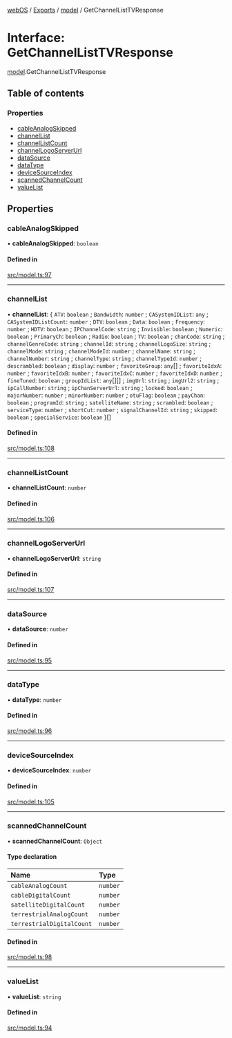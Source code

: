 [webOS](../README.md) / [Exports](../modules.md) / [model](../modules/model.md) / GetChannelListTVResponse

# Interface: GetChannelListTVResponse

[model](../modules/model.md).GetChannelListTVResponse

## Table of contents

### Properties

- [cableAnalogSkipped](model.GetChannelListTVResponse.md#cableanalogskipped)
- [channelList](model.GetChannelListTVResponse.md#channellist)
- [channelListCount](model.GetChannelListTVResponse.md#channellistcount)
- [channelLogoServerUrl](model.GetChannelListTVResponse.md#channellogoserverurl)
- [dataSource](model.GetChannelListTVResponse.md#datasource)
- [dataType](model.GetChannelListTVResponse.md#datatype)
- [deviceSourceIndex](model.GetChannelListTVResponse.md#devicesourceindex)
- [scannedChannelCount](model.GetChannelListTVResponse.md#scannedchannelcount)
- [valueList](model.GetChannelListTVResponse.md#valuelist)

## Properties

### cableAnalogSkipped

• **cableAnalogSkipped**: `boolean`

#### Defined in

[src/model.ts:97](https://github.com/Dabolus/webos-tv/blob/34d8c22/src/model.ts#L97)

___

### channelList

• **channelList**: { `ATV`: `boolean` ; `Bandwidth`: `number` ; `CASystemIDList`: `any` ; `CASystemIDListCount`: `number` ; `DTV`: `boolean` ; `Data`: `boolean` ; `Frequency`: `number` ; `HDTV`: `boolean` ; `IPChannelCode`: `string` ; `Invisible`: `boolean` ; `Numeric`: `boolean` ; `PrimaryCh`: `boolean` ; `Radio`: `boolean` ; `TV`: `boolean` ; `chanCode`: `string` ; `channelGenreCode`: `string` ; `channelId`: `string` ; `channelLogoSize`: `string` ; `channelMode`: `string` ; `channelModeId`: `number` ; `channelName`: `string` ; `channelNumber`: `string` ; `channelType`: `string` ; `channelTypeId`: `number` ; `descrambled`: `boolean` ; `display`: `number` ; `favoriteGroup`: `any`[] ; `favoriteIdxA`: `number` ; `favoriteIdxB`: `number` ; `favoriteIdxC`: `number` ; `favoriteIdxD`: `number` ; `fineTuned`: `boolean` ; `groupIdList`: `any`[][] ; `imgUrl`: `string` ; `imgUrl2`: `string` ; `ipCallNumber`: `string` ; `ipChanServerUrl`: `string` ; `locked`: `boolean` ; `majorNumber`: `number` ; `minorNumber`: `number` ; `otuFlag`: `boolean` ; `payChan`: `boolean` ; `programId`: `string` ; `satelliteName`: `string` ; `scrambled`: `boolean` ; `serviceType`: `number` ; `shortCut`: `number` ; `signalChannelId`: `string` ; `skipped`: `boolean` ; `specialService`: `boolean`  }[]

#### Defined in

[src/model.ts:108](https://github.com/Dabolus/webos-tv/blob/34d8c22/src/model.ts#L108)

___

### channelListCount

• **channelListCount**: `number`

#### Defined in

[src/model.ts:106](https://github.com/Dabolus/webos-tv/blob/34d8c22/src/model.ts#L106)

___

### channelLogoServerUrl

• **channelLogoServerUrl**: `string`

#### Defined in

[src/model.ts:107](https://github.com/Dabolus/webos-tv/blob/34d8c22/src/model.ts#L107)

___

### dataSource

• **dataSource**: `number`

#### Defined in

[src/model.ts:95](https://github.com/Dabolus/webos-tv/blob/34d8c22/src/model.ts#L95)

___

### dataType

• **dataType**: `number`

#### Defined in

[src/model.ts:96](https://github.com/Dabolus/webos-tv/blob/34d8c22/src/model.ts#L96)

___

### deviceSourceIndex

• **deviceSourceIndex**: `number`

#### Defined in

[src/model.ts:105](https://github.com/Dabolus/webos-tv/blob/34d8c22/src/model.ts#L105)

___

### scannedChannelCount

• **scannedChannelCount**: `Object`

#### Type declaration

| Name | Type |
| :------ | :------ |
| `cableAnalogCount` | `number` |
| `cableDigitalCount` | `number` |
| `satelliteDigitalCount` | `number` |
| `terrestrialAnalogCount` | `number` |
| `terrestrialDigitalCount` | `number` |

#### Defined in

[src/model.ts:98](https://github.com/Dabolus/webos-tv/blob/34d8c22/src/model.ts#L98)

___

### valueList

• **valueList**: `string`

#### Defined in

[src/model.ts:94](https://github.com/Dabolus/webos-tv/blob/34d8c22/src/model.ts#L94)

